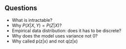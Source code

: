 ## Questions
- What is intractable?
- Why $P(X| X, Y) = P(Z|X)$?
- Empirical data distribution: does it has to be discrete?
- Why does the model uses variance not 0?
- Why called p(z|x) and not q(z|x)